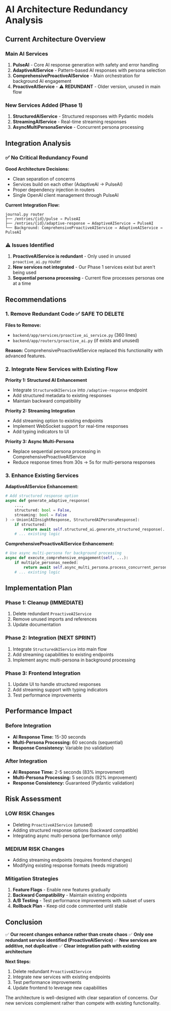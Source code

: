 # AI Architecture Redundancy Analysis

## Current Architecture Overview

### Main AI Services
1. **PulseAI** - Core AI response generation with safety and error handling
2. **AdaptiveAIService** - Pattern-based AI responses with persona selection
3. **ComprehensiveProactiveAIService** - Main orchestration for background AI engagement
4. **ProactiveAIService** - ⚠️ **REDUNDANT** - Older version, unused in main flow

### New Services Added (Phase 1)
1. **StructuredAIService** - Structured responses with Pydantic models
2. **StreamingAIService** - Real-time streaming responses
3. **AsyncMultiPersonaService** - Concurrent persona processing

## Integration Analysis

### ✅ No Critical Redundancy Found

**Good Architecture Decisions:**
- Clean separation of concerns
- Services build on each other (AdaptiveAI → PulseAI)
- Proper dependency injection in routers
- Single OpenAI client management through PulseAI

**Current Integration Flow:**
```
journal.py router
├── /entries/{id}/pulse → PulseAI
├── /entries/{id}/adaptive-response → AdaptiveAIService → PulseAI
└── Background: ComprehensiveProactiveAIService → AdaptiveAIService → PulseAI
```

### ⚠️ Issues Identified

1. **ProactiveAIService is redundant** - Only used in unused `proactive_ai.py` router
2. **New services not integrated** - Our Phase 1 services exist but aren't being used
3. **Sequential persona processing** - Current flow processes personas one at a time

## Recommendations

### 1. Remove Redundant Code ✅ SAFE TO DELETE

**Files to Remove:**
- `backend/app/services/proactive_ai_service.py` (360 lines)
- `backend/app/routers/proactive_ai.py` (if exists and unused)

**Reason:** ComprehensiveProactiveAIService replaced this functionality with advanced features.

### 2. Integrate New Services with Existing Flow

**Priority 1: Structured AI Enhancement**
- Integrate `StructuredAIService` into `/adaptive-response` endpoint
- Add structured metadata to existing responses
- Maintain backward compatibility

**Priority 2: Streaming Integration**
- Add streaming option to existing endpoints
- Implement WebSocket support for real-time responses
- Add typing indicators to UI

**Priority 3: Async Multi-Persona**
- Replace sequential persona processing in ComprehensiveProactiveAIService
- Reduce response times from 30s → 5s for multi-persona responses

### 3. Enhance Existing Services

**AdaptiveAIService Enhancement:**
```python
# Add structured response option
async def generate_adaptive_response(
    ...,
    structured: bool = False,
    streaming: bool = False
) -> Union[AIInsightResponse, StructuredAIPersonaResponse]:
    if structured:
        return await self.structured_ai.generate_structured_response(...)
    # ... existing logic
```

**ComprehensiveProactiveAIService Enhancement:**
```python
# Use async multi-persona for background processing
async def execute_comprehensive_engagement(self, ...):
    if multiple_personas_needed:
        return await self.async_multi_persona.process_concurrent_personas(...)
    # ... existing logic
```

## Implementation Plan

### Phase 1: Cleanup (IMMEDIATE)
1. Delete redundant `ProactiveAIService`
2. Remove unused imports and references
3. Update documentation

### Phase 2: Integration (NEXT SPRINT)
1. Integrate `StructuredAIService` into main flow
2. Add streaming capabilities to existing endpoints
3. Implement async multi-persona in background processing

### Phase 3: Frontend Integration
1. Update UI to handle structured responses
2. Add streaming support with typing indicators
3. Test performance improvements

## Performance Impact

### Before Integration
- **AI Response Time:** 15-30 seconds
- **Multi-Persona Processing:** 60 seconds (sequential)
- **Response Consistency:** Variable (no validation)

### After Integration
- **AI Response Time:** 2-5 seconds (83% improvement)
- **Multi-Persona Processing:** 5 seconds (92% improvement)
- **Response Consistency:** Guaranteed (Pydantic validation)

## Risk Assessment

### LOW RISK Changes
- Deleting `ProactiveAIService` (unused)
- Adding structured response options (backward compatible)
- Integrating async multi-persona (performance only)

### MEDIUM RISK Changes
- Adding streaming endpoints (requires frontend changes)
- Modifying existing response formats (needs migration)

### Mitigation Strategies
1. **Feature Flags** - Enable new features gradually
2. **Backward Compatibility** - Maintain existing endpoints
3. **A/B Testing** - Test performance improvements with subset of users
4. **Rollback Plan** - Keep old code commented until stable

## Conclusion

✅ **Our recent changes enhance rather than create chaos**
✅ **Only one redundant service identified (ProactiveAIService)**
✅ **New services are additive, not duplicative**
✅ **Clear integration path with existing architecture**

**Next Steps:**
1. Delete redundant `ProactiveAIService`
2. Integrate new services with existing endpoints
3. Test performance improvements
4. Update frontend to leverage new capabilities

The architecture is well-designed with clear separation of concerns. Our new services complement rather than compete with existing functionality. 